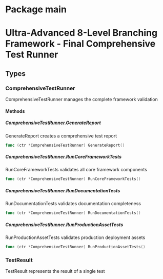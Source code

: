 # Package main

Ultra-Advanced 8-Level Branching Framework - Final Comprehensive Test Runner
==========================================================================


## Types

### ComprehensiveTestRunner

ComprehensiveTestRunner manages the complete framework validation


#### Methods

##### ComprehensiveTestRunner.GenerateReport

GenerateReport creates a comprehensive test report


```go
func (ctr *ComprehensiveTestRunner) GenerateReport()
```

##### ComprehensiveTestRunner.RunCoreFrameworkTests

RunCoreFrameworkTests validates all core framework components


```go
func (ctr *ComprehensiveTestRunner) RunCoreFrameworkTests()
```

##### ComprehensiveTestRunner.RunDocumentationTests

RunDocumentationTests validates documentation completeness


```go
func (ctr *ComprehensiveTestRunner) RunDocumentationTests()
```

##### ComprehensiveTestRunner.RunProductionAssetTests

RunProductionAssetTests validates production deployment assets


```go
func (ctr *ComprehensiveTestRunner) RunProductionAssetTests()
```

### TestResult

TestResult represents the result of a single test


